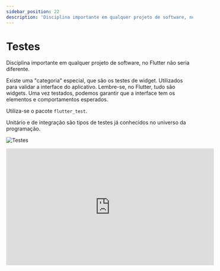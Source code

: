 ```yaml
---
sidebar_position: 22
description: 'Disciplina importante em qualquer projeto de software, no Flutter não seria diferente.'
---
```


# Testes

Disciplina importante em qualquer projeto de software, no Flutter não seria diferente.

Existe uma "categoria" especial, que são os testes de widget. Utilizados para validar a interface do aplicativo. Lembre-se, no Flutter, tudo são widgets. Uma vez testados, podemos garantir que a interface tem os elementos e comportamentos esperados.

Utiliza-se o pacote `flutter_test`.

Unitário e de integração são tipos de testes já conhecidos no universo da programação.

![Testes](/img/testes-painel.svg)

<div class="video-container">
<iframe width="560" height="315" src="https://www.youtube.com/embed/8eH1Tq5uggo" title="YouTube video player" frameborder="0" allow="accelerometer; autoplay; clipboard-write; encrypted-media; gyroscope; picture-in-picture; web-share" allowfullscreen></iframe>
</div>